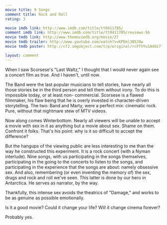 ```yaml
---
movie title: 9 Songs
comment title: Rock and Roll
rating: 3

movie imdb link: http://www.imdb.com/title/tt0411705/
comment imdb link: http://www.imdb.com/title/tt0411705/reviews-56
movie tmdb link: http://www.themoviedb.org/movie/27
movie tmdb trailer: http://www.youtube.com/watch?v=KPEml385J4w
movie tmdb poster: http://cf2.imgobject.com/t/p/original/rcFTVYu1Addi77Ad7cVe8cHPN8J.jpg

layout: comment
---
```


When I saw Scorsese's "Last Waltz," I thought that I would never again see a concert film as true. And I haven't, until now.

The Band were the last popular musicians to tell stories, have nearly all those stories be in the third person and tell them without irony. To do this is impossible today, or at least non- commercial. Scorsese is a flawed filmmaker, his flaw being that he is overly invested in character-driven storytelling. The two: Band and Marty, were a perfect mix: cinematic rock. Pure, without that nightmare stew of MTV videos.

Now along comes Winterbottom. Nearly all viewers will be unable to accept a movie with sex in it as anything but a movie about sex. Shame on them. Confront it folks. That's his point: why is it so difficult to accept the difference?

But the hangups of the viewing public are less interesting to me than the way he constructed this experiment. It is a rock concert (with a Nyman interlude). Nine songs, with us participating in the songs themselves, participating in the going to the concerts to listen to the songs, and participating in the experience that the songs are about: namely obsessive sex. And also, remembering (or even inventing the memory of) the sex, drugs and rock and roll we've seen. This latter is done by our hero in Antarctica. He serves as narrator, by the way.

Thankfully, this intense sex avoids the theatrics of "Damage," and works to be as genuine as possible emotionally. 

Is it a good movie? Could it change your life? Will it change cinema forever?

Probably yes.